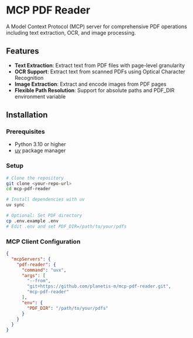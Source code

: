 # MCP PDF Reader

A Model Context Protocol (MCP) server for comprehensive PDF operations including text extraction, OCR, and image processing.

## Features

- **Text Extraction**: Extract text from PDF files with page-level granularity
- **OCR Support**: Extract text from scanned PDFs using Optical Character Recognition
- **Image Extraction**: Extract and encode images from PDF pages
- **Flexible Path Resolution**: Support for absolute paths and PDF_DIR environment variable

## Installation

### Prerequisites

- Python 3.10 or higher
- [uv](https://github.com/astral-sh/uv) package manager

### Setup

```bash
# Clone the repository
git clone <your-repo-url>
cd mcp-pdf-reader

# Install dependencies with uv
uv sync

# Optional: Set PDF directory
cp .env.example .env
# Edit .env and set PDF_DIR=/path/to/your/pdfs
```

### MCP Client Configuration

```json
{
  "mcpServers": {
    "pdf-reader": {
      "command": "uvx",
      "args": [
        "--from",
        "git+https://github.com/planetis-m/mcp-pdf-reader.git",
        "mcp-pdf-reader"
      ],
      "env": {
        "PDF_DIR": "/path/to/your/pdfs"
      }
    }
  }
}
```


